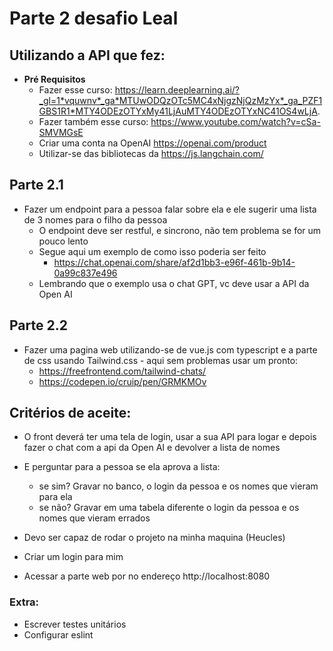 # Parte 2 desafio Leal

## Utilizando a API que fez:
* **Pré Requisitos**
	* Fazer esse curso: https://learn.deeplearning.ai/?_gl=1*vquwnv*_ga*MTUwODQzOTc5MC4xNjgzNjQzMzYx*_ga_PZF1GBS1R1*MTY4ODEzOTYxMy41LjAuMTY4ODEzOTYxNC41OS4wLjA.
 	* Fazer também esse curso: https://www.youtube.com/watch?v=cSa-SMVMGsE 	 	
	* Criar uma conta na OpenAI https://openai.com/product
	* Utilizar-se das bibliotecas da https://js.langchain.com/

## Parte 2.1
* Fazer um endpoint para a pessoa falar sobre ela e ele sugerir uma lista de 3 nomes para o filho da pessoa
	* O endpoint deve ser restful, e sincrono, não tem problema se for um pouco lento
	* Segue aqui um exemplo de como isso poderia ser feito
		* https://chat.openai.com/share/af2d1bb3-e96f-461b-9b14-0a99c837e496
	* Lembrando que o exemplo usa o chat GPT, vc deve usar a API da Open AI
## Parte 2.2
* Fazer uma pagina web utilizando-se de vue.js com typescript e a parte de css usando Tailwind.css - aqui sem problemas usar um pronto: 
	* https://freefrontend.com/tailwind-chats/
	* https://codepen.io/cruip/pen/GRMKMOv
	

## Critérios de aceite: 
* O front deverá ter uma tela de login, usar a sua API para logar e depois fazer o chat com a api da Open AI e devolver a lista de nomes 

* E perguntar para a pessoa se ela aprova a lista:
	* se sim? Gravar no banco, o login da pessoa e os nomes que vieram para ela
	* se não? Gravar em uma tabela diferente o login da pessoa e os nomes que vieram errados
* Devo ser capaz de rodar o projeto na minha maquina (Heucles)
* Criar um login para mim
* Acessar a parte web por no endereço http://localhost:8080

### Extra: 

* Escrever testes unitários
* Configurar eslint
 

